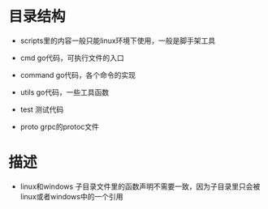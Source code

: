 
# 目录结构
- scripts里的内容一般只能linux环境下使用，一般是脚手架工具

- cmd go代码，可执行文件的入口

- command go代码，各个命令的实现

- utils go代码，一些工具函数

- test 测试代码

- proto grpc的protoc文件

# 描述
- linux和windows 子目录文件里的函数声明不需要一致，因为子目录里只会被linux或者windows中的一个引用